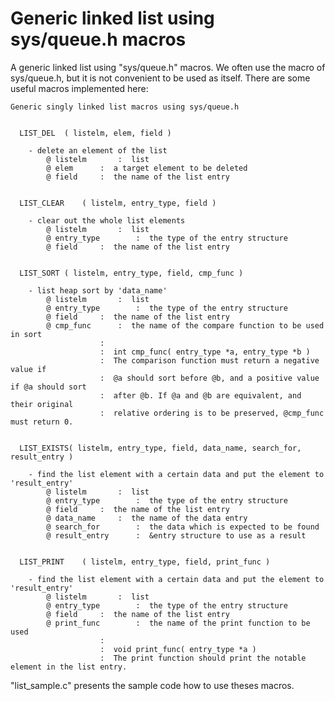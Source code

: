 Generic linked list using sys/queue.h macros
===================

A generic linked list using "sys/queue.h" macros.
We often use the macro of sys/queue.h, but it is not convenient to be used as itself. 
There are some useful macros implemented here:


	Generic singly linked list macros using sys/queue.h
	
			
	  LIST_DEL	( listelm, elem, field )
		
		- delete an element of the list 		
			@ listelm		:  list
			@ elem		:  a target element to be deleted
			@ field		:  the name of the list entry
			
			
	  LIST_CLEAR	( listelm, entry_type, field )
			
		- clear out the whole list elements
			@ listelm		:  list
			@ entry_type		:  the type of the entry structure
			@ field		:  the name of the list entry
			
			
	  LIST_SORT	( listelm, entry_type, field, cmp_func )
			
		- list heap sort by 'data_name'
			@ listelm		:  list
			@ entry_type		:  the type of the entry structure
			@ field		:  the name of the list entry
			@ cmp_func		:  the name of the compare function to be used in sort
						: 		
						:  int cmp_func( entry_type *a, entry_type *b )
						:  The comparison function must return a negative value if
						:  @a should sort before @b, and a positive value if @a should sort
						:  after @b. If @a and @b are equivalent, and their original
						:  relative ordering is to be preserved, @cmp_func must return 0.
			
			
	  LIST_EXISTS( listelm, entry_type, field, data_name, search_for, result_entry )
			
		- find the list element with a certain data and put the element to 'result_entry'
			@ listelm		:  list
			@ entry_type		:  the type of the entry structure
			@ field		:  the name of the list entry
			@ data_name		:  the name of the data entry
			@ search_for		:  the data which is expected to be found
			@ result_entry		:  &entry structure to use as a result
			
			
	  LIST_PRINT	( listelm, entry_type, field, print_func )
			
		- find the list element with a certain data and put the element to 'result_entry'
			@ listelm		:  list
			@ entry_type		:  the type of the entry structure
			@ field		:  the name of the list entry
			@ print_func		:  the name of the print function to be used 
						: 		
						:  void print_func( entry_type *a )
						:  The print function should print the notable element in the list entry.
			

"list_sample.c" presents the sample code how to use theses macros. 
